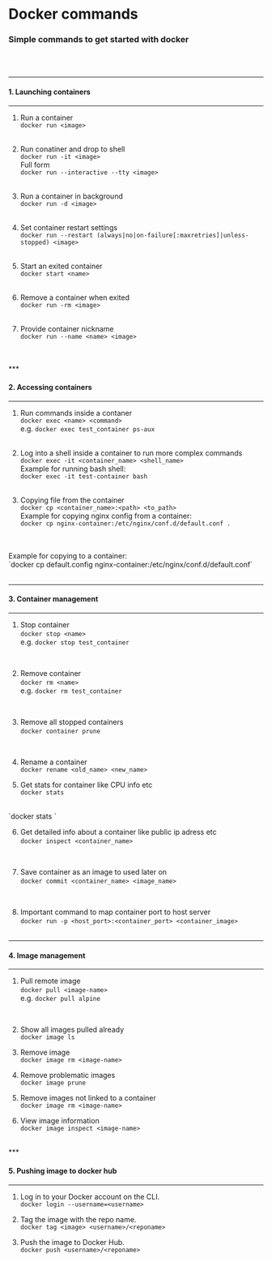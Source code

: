<h1>Docker commands</h1>
<h3>Simple commands to get started with docker</h3>


<br><br>
***
<h4>1. Launching containers</h4>

***

1. Run a container <br>
`docker run <image>`
<br><br>

2. Run conatiner and drop to shell <br>
`docker run -it <image>` 
<br>Full form <br>
`docker run --interactive --tty <image>`
<br><br>

3. Run a container in background <br>
`docker run -d <image>`
<br><br>

4. Set container restart settings <br>
`docker run --restart (always|no|on-failure[:maxretries]|unless-stopped) <image>`
<br><br>

5. Start an exited container <br>
`docker start <name>`
<br><br>

6. Remove a container when exited <br>
`docker run -rm <image>`
<br><br>


7. Provide container nickname <br>
`docker run --name <name> <image>`
<br>
<br>
***
<h4>2. Accessing containers</h4>

***

1. Run commands inside a contaner <br>
`docker exec <name> <command>` <br>
e.g. `docker exec test_container ps-aux`
<br><br>

2. Log into a shell inside a container to run more complex commands <br>
`docker exec -it <container_name> <shell_name>` 
<br>Example for running bash shell:<br>
`docker exec -it test-container bash`
<br><br>

3. Copying file from the container<br>
`docker cp <container_name>:<path> <to_path>`
<br>Example for copying nginx config from a container:<br>
`docker cp nginx-container:/etc/nginx/conf.d/default.conf .`
<br>
<br>Example for copying to a container:<br>
`docker cp default.config nginx-container:/etc/nginx/conf.d/default.conf`
<br><br>

***
<h4>3. Container management</h4>

***

1. Stop container<br>
`docker stop <name>` <br>
e.g. `docker stop test_container`
<br>

2. Remove container<br>
`docker rm <name>` <br>
e.g. `docker rm test_container`
<br>

3. Remove all stopped containers<br>
`docker container prune`
<br>

4. Rename a container<br>
`docker rename <old_name> <new_name>`<br>

5. Get stats for container like CPU info etc<br>
`docker stats`
<br>
`docker stats <container_name>`
<br>

6. Get detailed info about a container like public ip adress etc<br>
`docker inspect <container_name>`
<br>

7. Save container as an image to used later on<br>
`docker commit <container_name> <image_name>`
<br>

8. Important command to map container port to host server<br>
`docker run -p <host_port>:<container_port> <container_image>`
<br><br>

***
<h4>4. Image management</h4>

***

1. Pull remote image<br>
`docker pull <image-name>` <br>
e.g. `docker pull alpine`
<br>

2. Show all images pulled already<br>
`docker image ls` <br>

3. Remove image<br>
`docker image rm <image-name>` <br>

4. Remove problematic images<br>
`docker image prune` <br>

5. Remove images not linked to a container<br>
`docker image rm <image-name>` <br>

6. View image information<br>
`docker image inspect <image-name>` <br>
<br>
***
<h4>5. Pushing image to docker hub</h4>

***

1. Log in to your Docker account on the CLI.<br>
`docker login --username=<username>` <br>


2. Tag the image with the repo name.<br>
`docker tag <image> <username>/<reponame>` <br>


3. Push the image to Docker Hub.<br>
`docker push <username>/<reponame>` <br>
<br>


